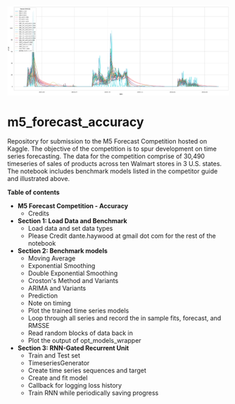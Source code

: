 ![Examples](example.PNG)

# m5_forecast_accuracy
 Repository for submission to the M5 Forecast Competition hosted on Kaggle. The objective of the competition is to spur development on time series forecasting. The data for the competition comprise of 30,490 timeseries of sales of products across ten Walmart stores in 3 U.S. states. The notebook includes benchmark models listed in the competitor guide and illustrated above.

**Table of contents**

* **M5 Forecast Competition - Accuracy**
  * Credits
* **Section 1: Load Data and Benchmark**
   * Load data and set data types
   * Please Credit dante.haywood at gmail dot com for the rest of the notebook
* **Section 2: Benchmark models**
   * Moving Average
   * Exponential Smoothing
   * Double Exponential Smoothing
   * Croston's Method and Variants
   * ARIMA and Variants
   * Prediction
   * Note on timing
   * Plot the trained time series models
   * Loop through all series and record the in sample fits, forecast, and RMSSE
   * Read random blocks of data back in
   * Plot the output of opt_models_wrapper
* **Section 3: RNN-Gated Recurrent Unit**
   * Train and Test set
   * TimeseriesGenerator
   * Create time series sequences and target
   * Create and fit model
   * Callback for logging loss history
   * Train RNN while periodically saving progress
